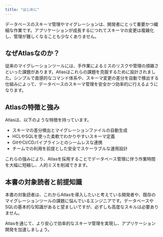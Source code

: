 ```yaml
---
title: "はじめに"
---
```


データベースのスキーマ管理やマイグレーションは、開発者にとって重要かつ繊細な作業です。アプリケーションが成長するにつれてスキーマの変更は複雑化し、管理が難しくなることも少なくありません。

## なぜAtlasなのか？

従来のマイグレーションツールには、手作業によるミスのリスクや管理の煩雑さといった課題があります。Atlasはこれらの課題を克服するために設計されました。シンプルで直感的なコマンド体系や、スキーマ変更の差分を自動で検出する仕組みによって、データベースのスキーマ管理を安全かつ効率的に行えるようになります。

## Atlasの特徴と強み

Atlasは、以下のような特徴を持っています。

- スキーマの差分検出とマイグレーションファイルの自動生成
- HCLやSQLを使った柔軟でわかりやすいスキーマ定義
- GitやCI/CDパイプラインとのシームレスな連携
- チームでの利用を前提とした安全でスケーラブルな運用設計

これらの強みにより、Atlasを採用することでデータベース管理に伴う作業時間を大幅に短縮し、人的ミスを削減できます。

## 本書の対象読者と前提知識

本書の対象読者は、これからAtlasを導入したいと考えている開発者や、既存のマイグレーションツールの課題に悩んでいるエンジニアです。データベースやSQLの基本的な知識があると望ましいですが、必ずしも高度なスキルは必要ありません。

Atlasを通じて、より安心で効率的なスキーマ管理を実現し、アプリケーション開発を加速しましょう。
